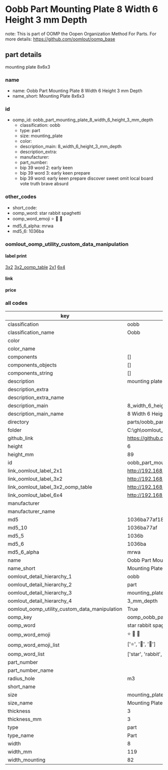# Oobb Part Mounting Plate 8 Width 6 Height 3 mm Depth  

note: This is part of OOMP the Oopen Organization Method For Parts. For more details: https://github.com/oomlout/oomp_base

##  part details
  



mounting plate 8x6x3



### name
* name: Oobb Part Mounting Plate 8 Width 6 Height 3 mm Depth
* name_short: Mounting Plate 8x6x3 
### id
* oomp_id: oobb_part_mounting_plate_8_width_6_height_3_mm_depth
  * classification: oobb
  * type: part
  * size: mounting_plate
  * color: 
  * description_main: 8_width_6_height_3_mm_depth
  * description_extra: 
  * manufacturer: 
  * part_number: 
  * bip 39 word 2: early keen
  * bip 39 word 3: early keen prepare
  * bip 39 word: early keen prepare discover sweet omit local board vote truth brave absurd

### other_codes
* short_code: 
* oomp_word: star rabbit spaghetti
* oomp_word_emoji :star: :rabbit: :spaghetti:
* md5_6_alpha: mrwa
* md5_6: 1036ba






### oomlout_oomp_utility_custom_data_manipulation
#### label print
[3x2](http://192.168.1.245:1112/?label=oomp%20mrwa)
[3x2_oomp_table](http://192.168.1.108:1112/?label=oomp%20mrwa)
[2x1](http://192.168.1.242:1112/?label=oomp%20mrwa)
[6x4](http://192.168.1.55:1112/?label=oomp%20mrwa)    

#### link

                              

#### price







### all codes 
| key | value |  
| --- | --- |  
| classification | oobb |  
| classification_name | Oobb |  
| color |  |  
| color_name |  |  
| components | [] |  
| components_objects | [] |  
| components_string | [] |  
| description | mounting plate 8x6x3 |  
| description_extra |  |  
| description_extra_name |  |  
| description_main | 8_width_6_height_3_mm_depth |  
| description_main_name | 8 Width 6 Height 3 mm Depth |  
| directory | parts/oobb_part_mounting_plate_8_width_6_height_3_mm_depth |  
| folder | C:\gh\oomlout_oobb_version_4_generated_parts\things\oobb_part_mounting_plate_8_width_6_height_3_mm_depth |  
| github_link | https://github.com/oomlout/oomlout_oomp_part_src/tree/main/parts/oobb_part_mounting_plate_8_width_6_height_3_mm_depth |  
| height | 6 |  
| height_mm | 89 |  
| id | oobb_part_mounting_plate_8_width_6_height_3_mm_depth |  
| link_oomlout_label_2x1 | http://192.168.1.242:1112/?label=oomp%20mrwa |  
| link_oomlout_label_3x2 | http://192.168.1.245:1112/?label=oomp%20mrwa |  
| link_oomlout_label_3x2_oomp_table | http://192.168.1.108:1112/?label=oomp%20mrwa |  
| link_oomlout_label_6x4 | http://192.168.1.55:1112/?label=oomp%20mrwa |  
| manufacturer |  |  
| manufacturer_name |  |  
| md5 | 1036ba77af18b06a69edd3ef53de6a29 |  
| md5_10 | 1036ba77af |  
| md5_5 | 1036b |  
| md5_6 | 1036ba |  
| md5_6_alpha | mrwa |  
| name | Oobb Part Mounting Plate 8 Width 6 Height 3 mm Depth |  
| name_short | Mounting Plate 8x6x3  |  
| oomlout_detail_hierarchy_1 | oobb |  
| oomlout_detail_hierarchy_2 | part |  
| oomlout_detail_hierarchy_3 | mounting_plate |  
| oomlout_detail_hierarchy_4 | 3_mm_depth |  
| oomlout_oomp_utility_custom_data_manipulation | True |  
| oomp_key | oomp_oobb_part_mounting_plate_8_width_6_height_3_mm_depth |  
| oomp_word | star rabbit spaghetti |  
| oomp_word_emoji | :star: :rabbit: :spaghetti: |  
| oomp_word_emoji_list | [':star:', ':rabbit:', ':spaghetti:'] |  
| oomp_word_list | ['star', 'rabbit', 'spaghetti'] |  
| part_number |  |  
| part_number_name |  |  
| radius_hole | m3 |  
| short_name |  |  
| size | mounting_plate |  
| size_name | Mounting Plate |  
| thickness | 3 |  
| thickness_mm | 3 |  
| type | part |  
| type_name | Part |  
| width | 8 |  
| width_mm | 119 |  
| width_mounting | 82 |  
